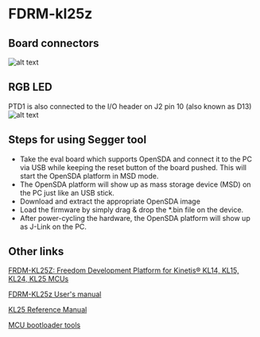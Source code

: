 # FDRM-kl25z

## Board connectors
![alt text](http://aaronclarke.com/blog.embeddedcoding.com/images/kl25-slide2.jpg)

## RGB LED
PTD1 is also connected to the I/O header on J2 pin 10 (also known as D13)
![alt text](http://visualgdb.com/w/wp-content/uploads/tutorials/arm/kinetis/frdm-kl25z/led-schematics.png)


## Steps for using Segger tool

* Take the eval board which supports OpenSDA and connect it to the PC via USB while keeping the reset button of the board pushed. This will     start the OpenSDA platform in MSD mode.
* The OpenSDA platform will show up as mass storage device (MSD) on the PC just like an USB stick.
* Download and extract the appropriate OpenSDA image
* Load the firmware by simply drag & drop the *.bin file on the device.
* After power-cycling the hardware, the OpenSDA platform will show up as J-Link on the PC.

## Other links

[FRDM-KL25Z: Freedom Development Platform for Kinetis® KL14, KL15, KL24, KL25 MCUs](https://www.nxp.com/products/processors-and-microcontrollers/arm-based-processors-and-mcus/kinetis-cortex-m-mcus/l-seriesultra-low-powerm0-plus/freedom-development-platform-for-kinetis-kl14-kl15-kl24-kl25-mcus:FRDM-KL25Z)

[FDRM-KL25z User's manual](http://www.seeedstudio.com/document/pdf/FRMD-KL25Z.pdf)

[KL25 Reference Manual](https://www.nxp.com/docs/en/reference-manual/KL25P80M48SF0RM.pdf)

[MCU bootloader tools](https://www.nxp.com/pip/MCUBOOT?tab=Design_Tools_Tab)
